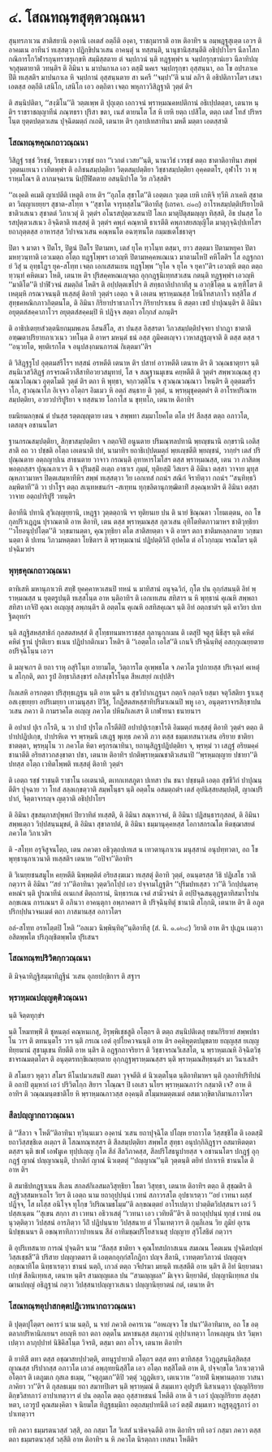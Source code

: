 <h1>๔. โสณทณฺฑสุตฺตวณฺณนา</h1>
<p> สุนฺทรภาเวน    สาติสยานิ องฺคานิ เอเตสํ อตฺถีติ องฺคา, ราชกุมาราติ อาห ติอาทิฯ  น อมฺพฎฺฐสุเตฺต เอวฯ ติ อาคมเน อาทีนวํ ทเสฺสตฺวา ปฎิกฺขิปนวเสน อาคนฺตุํ น ทสฺสนฺติ, นานุชานิสฺสนฺตีติ อธิปฺปาโยฯ นีลาโสกกณิการโกวิฬารกุนฺทราชรุเกฺขหิ สมฺมิสฺสตาย ตํ จมฺปกวนํ นฺติ ทฎฺฐพฺพํฯ น จมฺปกรุกฺขานํเยว นีลาทิปญฺจกุสุมตายาติ วทนฺติฯ ติ อิมินา น มาปนกาเล เอว ตสฺมิํ นคเร จมฺปกรุกฺขา อุสฺสนฺนา, อถ โข อปรภาเค ปีติ ทเสฺสติฯ มาปนกาเล หิ จมฺปกานํ อุสฺสนฺนตาย สา นครี ‘‘จมฺปา’’ติ นามํ ลภิฯ ติ อธิปติภาวโตฯ เสนา เอตสฺส อตฺถีติ เสนิโก, เสนิโก เอว  อตฺถิตา เจตฺถ พหุภาววิสิฎฺฐาติ วุตฺตํ ติฯ</p>


<p> ติ สนฺนิปติตา, ‘‘สงฺฆิโน’’ติ วตฺตเพฺพ ติ ปุถุเตฺถ เอกวจนํ พฺราหฺมณคหปติกานํ อธิเปฺปตตฺตา, เตนาห นฺติฯ ราชราชญฺญาทีนํ ภณฺฑธรา ปุริสา ขตา, เนสํ  ตายนโต  โส หิ เยหิ ยตฺถ เปสิโต, ตตฺถ เตสํ โทสํ ปริหรโนฺต ยุตฺตปตฺตวเสน ปุจฺฉิตมตฺถํ กเถติ, เตนาห ติฯ กุลาปเทสาทินา มหตี มตฺตา เอตสฺสาติ </p>


<h3>โสณทณฺฑคุณกถาวณฺณนา</h3>
<p> วิสิฎฺฐํ รชฺชํ วิรชฺชํ, วิรชฺชเมว เวรชฺชํ ยถา ‘‘เวกตํ เวสย’’นฺติ, นานาวิธํ เวรชฺชํ  ตตฺถ ชาตาติอาทินา สพฺพํ วุตฺตนเยเนว เวทิตพฺพํฯ ติ  อภิชนสมฺปตฺติยา วิตฺตสมฺปตฺติยา วิชฺชาสมฺปตฺติยา อุคฺคตตโร, อุฬาโร วา พฺราหฺมโณฯ ติ ลาภมจฺฉเรน นิปฺปีฬิตตาย อสนฺนิปาโต วิย ภวิสฺสติฯ</p>


<p>‘‘อเงฺคติ  คเมติ ญาเปตีติ  เหตูติ อาห ติฯ ‘‘อุภโต สุชาโต’’ติ เอตฺตเก วุเตฺต เยหิ เกหิจิ ทฺวีหิ ภาเคหิ สุชาตตา วิญฺญาเยยฺยฯ สุชาต-สโทฺท จ ‘‘สุชาโต จารุทสฺสโน’’ติอาทีสุ (เถรคา. ๘๑๘) อาโรหสมฺปตฺติปริยาโยติ ชาติวเสเนว สุชาตตํ วิภาเวตุํ ติ วุตฺตํฯ อโนรสปุตฺตวเสนาปิ โลเก มาตุปิตุสมญฺญา ทิสฺสติ, อิธ ปนสฺส โอรสปุตฺตวเสเนว อิจฺฉิตาติ ทเสฺสตุํ ติ วุตฺตํฯ คพฺภํ คณฺหาติ ธาเรตีติ  คพฺภาสยสญฺญิโต มาตุกุจฺฉิปฺปเทโสฯ ยถาภุตฺตสฺส  อาหารสฺส วิปาจนวเสน คณฺหนโต อฉฑฺฑนโต  กมฺมชเตโชธาตุฯ</p>


<p>ปิตา จ มาตา จ ปิตโร, ปิตูนํ ปิตโร ปิตามหา, เตสํ ยุโค ทฺวโนฺท  ตสฺมา, ยาว สตฺตมา ปิตามหยุคา ปิตามหทฺวนฺทาติ เอวเมตฺถ อโตฺถ ทฎฺฐโพฺพฯ เอวญฺหิ ปิตามหคฺคหเณเนว มาตามโหปิ คหิโตติฯ โส อฎฺฐกถายํ วิสุํ น อุทฺธโฎฯ ยุค-สโทฺท เจตฺถ เอกเสสนเยน ทฎฺฐโพฺพ ‘‘ยุโค จ ยุโค จ ยุคา’’ติฯ เอวญฺหิ ตตฺถ ตตฺถ ทฺวนฺทํ คหิตเมว โหติ, เตนาห ติฯ ปุริสคฺคหณเญฺจตฺถ อุกฺกฎฺฐนิเทฺทสวเสน กตนฺติ ทฎฺฐพฺพํฯ เอวญฺหิ ‘‘มาติโต’’ติ ปาฬิวจนํ สมตฺถิตํ โหติฯ ติ อปฺปตฺตเขโปฯ ติ สทฺธถาลิปากาทีสุ น อวกฺขิโตฺต น ฉฑฺฑิโตฯ ติ เหตุมฺหิ กรณวจนนฺติ ทเสฺสตุํ ติอาทิ วุตฺตํฯ เอตฺถ จ ติ เอเตน พฺราหฺมณสฺส โยนิโทสาภาโว ทสฺสิโต สํสุทฺธคหณิกภาวกิตฺตนโต, ติ อิมินา กิริยาปราธาภาโวฯ กิริยาปราเธน หิ สตฺตา เขปํ ปาปุณนฺติฯ ติ อิมินา อยุตฺตสํสคฺคาภาโวฯ อยุตฺตสํสคฺคมฺปิ หิ ปฎิจฺจ สตฺตา อโกฺกสํ ลภนฺติฯ</p>


<p>ติ อาธิปเตยฺยสํวตฺตนิยกมฺมพเลน อีสนสีโล, สา ปนสฺส อิสฺสรตา วิภวสมฺปตฺติปจฺจยา ปากฎา ชาตาติ อฑฺฒตาปริยายภาเวเนว วทโนฺต ติ อาหฯ มหนฺตํ ธนํ อสฺส ภูมิคตเญฺจว เวหาสฎฺฐญฺจาติ ติ ตสฺส ตสฺส  ฯ  ‘‘อนฺวยโต, พฺยติเรกโต จ อนุปสงฺกมนการณํ กิเตฺตมา’’ติฯ</p>


<p>ติ  วิสิฎฺฐรูโป อุตฺตมสรีโรฯ ทสฺสนํ อรหตีติ  เตนาห ติฯ ปสาทํ อาวหตีติ  เตนาห ติฯ ติ วณฺณธาตุยาฯ นฺติ สนฺนิเวสวิสิฎฺฐํ กรจรณคีวาสีสาทิอวยวสมุทายํ, โส จ สณฺฐานมุเขน คยฺหตีติ ติ วุตฺตํฯ สพฺพวเณฺณสุ สุวณฺณวโณฺณว อุตฺตโมติ วุตฺตํ ติฯ ตถา หิ พุทฺธา, จกฺกวตฺติโน จ สุวณฺณวณฺณาว โหนฺติฯ ติ อุตฺตมสรีราโภ, สุวณฺณาโภ อิเจฺจว อโตฺถฯ อิมเมว หิ อตฺถํ สนฺธาย ติ วุตฺตํ, น พฺรหฺมุชุคตฺตตํฯ ติ อาโรหปริณาหสมฺปตฺติยา, อวยวปาริปูริยา จ ทสฺสนาย โอกาโส น ขุทฺทโก, เตนาห ติอาทิฯ</p>


<p>ยมนิยมลกฺขณํ  ตํ ปนสฺส รตฺตญฺญุตาย  เตน จ สพฺพทา สมฺมาโยคโต  ตโต ปรํ สีลสฺส ตตฺถ อภาวโต, เตสญฺจ อชานนโตฯ</p>


<p>ฐานกรณสมฺปตฺติยา, สิกฺขาสมฺปตฺติยา จ กตฺถจิปิ อนูนตาย ปริมณฺฑลปทานิ พฺยญฺชนานิ อกฺขรานิ เอติสฺสาติ  อถ วา ปชฺชติ อโตฺถ  เอเตนาติ ปทํ, นามาทิฯ ยถาธิเปฺปตมตฺถํ พฺยเญฺชตีติ พฺยญฺชนํ, วากฺยํฯ เตสํ ปริปุณฺณตาย  อตฺถญาปเน สาธนตาย วาจาว กรณนฺติ  อุทาหารโฆโสฯ  ตสฺส พฺราหฺมณสฺส, เตน วา ภาสิตพฺพอตฺถสฺสฯ  ปุณฺณภาเวฯ ติ จ ปุริมสฺมิํ อเตฺถ อาธาเร ภุมฺมํ, ทุติยสฺมิํ วิสเยฯ ติ อิมินา ตสฺสา วาจาย มุทุสณฺหภาวมาหฯ  ปิตฺตเสมฺหาทีหิฯ  สพฺพํ ทเสฺสตฺวา วิย เอกเทสํ กถนํฯ  สณิกํ จิรายิตฺวา กถนํฯ ‘‘สนฺทิทฺธวิลมฺพิตาที’’ติ วา ปาโฐฯ ตตฺถ  สเนฺทหชนกํฯ -สเทฺทน ทุกฺขลิตานุกฑฺฒิตาทิํ  สงฺคณฺหาติฯ ติ อิมินา ตสฺสา วาจาย อตฺถปาริปูริํ วทนฺติฯ</p>


<p>ติอาทีนิ ปทานิ สุวิเญฺญยฺยานิ, เหฎฺฐา วุตฺตตฺถานิ จฯ ทุติยนเย ปน ติ นายํ ชิณฺณตา วโยมเตฺตน, อถ โข กุลปริวเฎฺฎน ปุราณตาติ อาห ติอาทิ, เตน ตสฺส พฺราหฺมณสฺส กุลวเสน อุทิโตทิตภาวมาหฯ ชาติวุทฺธิยา ‘‘วโยอนุปฺปโตฺต’’ติ วกฺขมานตฺตา, คุณวุทฺธิยา ตโต สาติสยตฺตา จ ติ อาหฯ ตถา ชาติมหลฺลกตาย  วกฺขมานตฺตา ติ  ปเทน วิภวมหตฺตตา โยชิตาฯ ติ พฺราหฺมณานํ ปฎิปตฺติวีถิํ อุปคโต ตํ อโวกฺกมฺม จรณโตฯ นฺติ ปจฺฉิมวยํฯ</p>


<h3>พุทฺธคุณกถาวณฺณนา</h3>
<p> ตาทิเสหิ มหานุภาเวหิ สทฺธิํ ยุคคฺคาหวเสนปิ ทหนํ น มาทิสานํ อนุจฺฉวิกํ, กุโต ปน อุกฺกํสนนฺติ อิทํ พฺราหฺมณสฺส น ยุตฺตรูปนฺติ ทเสฺสโนฺต อาห นฺติอาทิฯ ติ เอกเทเสน สทิสาฯ น หิ พุทฺธานํ คุเณหิ สพฺพถา สทิสา เกจิปิ คุณา อเญฺญสุ ลพฺภนฺติฯ ติ อตฺตโน คุเณหิ อสทิสคุเณฯ นฺติ อิทํ อตฺถชาตํฯ นฺติ คาวิยา ปเท ฐิตอุทกํฯ</p>


<p>นฺติ สฎฺฐิสหสฺสาธิกํ กุลสตสหสฺสํ ติ สุโทฺธทนมหาราชสฺส กุลานุกฺกเมน ติ เตสุปิ จตูสุ นิธีสุฯ นฺติ คหิตํ คหิตํ ฐานํ ปูรติเยว ธเนน ปฎิปากติกเมว โหติฯ ติ ‘‘เอตฺตโก เอโส’’ติ เกนจิ ปริจฺฉินฺทิตุํ อสกฺกุเณยฺยตาย อปริจฺฉิโนฺน เอวฯ</p>


<p>ติ มญฺจเกฯ ติ ยถา ราหุ อสุริโนฺท อายามโต, วิตฺถารโต อุเพฺพธโต จ ภควโต รูปกายสฺส ปริเจฺฉทํ คเหตุํ น สโกฺกติ, ตถา รูปํ อิทฺธาภิสงฺขารํ อภิสงฺขโรโนฺต สีหเสยฺยํ กเปฺปสิฯ</p>


<p>กิเลเสหิ  อารกตฺตา ปริสุทฺธเฎฺฐน นฺติ อาห นฺติฯ  น สุขวิปากเฎฺฐนฯ กตฺถจิ   กตฺถจิ  ยสฺมา จตุวีสติยา ฐาเนสุ อสเงฺขฺยยฺยา อปริเมยฺยา เทวมนุสฺสา  ปิวิํสุ, โกฎิสตสหสฺสาทิปริมาเณนปิ พหู เอว,  อนุตฺตราจารสิกฺขาปนวเสน ภควา ติ กามราคโต อเญฺญ ภควโต ปหีนกิเลเสฯ ติ เกฬายนา ธนายนาฯ</p>


<p>ติ อปาเป ปุเร กโรติ, น วา ปาปํ ปุรโต กโรตีติปิ อปาปปุเรกฺขาโรติ อิมมตฺถํ ทเสฺสตุํ ติอาทิ วุตฺตํฯ ตตฺถ ติ ปาปปฎิปเกฺข, ปาปรหิเต จฯ พฺรหฺมนิ เสเฎฺฐ พุเทฺธ ภควติ ภวา ตสฺส ธมฺมเทสนาวเสน อริยาย  ชาติยา ชาตตฺตา, พฺรหฺมุโน วา ภควโต หิตา ครุกรณาทินา, ยถานุสิฎฺฐปฎิปตฺติยา จ, พฺรหฺมํ วา เสฎฺฐํ อริยมคฺคํ ชานาตีติ  อริยสาวกสงฺขาตา ปชา, เตนาห ติอาทิฯ ปกติพฺราหฺมณชาติวเสนาปิ ‘‘พฺรหฺมญฺญาย ปชายา’’ติ ปทสฺส อโตฺถ เวทิตโพฺพติ ทเสฺสตุํ ติอาทิ วุตฺตํฯ</p>


<p>ติ เอตฺถ รชฺชํ  ราชนฺติ ราชาโน เอเตนาติ, ตเทกเทสภูตา ปเทสา ปน ชนา ปชฺชนฺติ เอตฺถ สุขชีวิกํ ปาปุณนฺตีติฯ ปุจฺฉาย วา โทสํ สลฺลเกฺขตฺวาติ สมฺพโนฺธฯ นฺติ อตฺตโน อสมตฺถตํฯ  เตสํ อุปนิสฺสยสมฺปตฺติํ, ญาณปริปากํ, จิตฺตาจารญฺจ ญตฺวาติ อธิปฺปาโยฯ</p>


<p>  ติ อิมินา สุขสมฺภาสปุพฺพกํ ปิยวาทิตํ ทเสฺสติ, ติ อิมินา สณฺหวาจตํ, ติ อิมินา ปฎิสนฺธารกุสลตํ, ติ อิมินา สพฺพเตฺถว วิปฺปสนฺนมุขตํ, ติ อิมินา สุขาลาปตํ, ติ อิมินา ธมฺมานุคฺคหสฺส โอกาสกรณโต หิตชฺฌาสยตํ ภควโต วิภาเวติฯ</p>


<p>ติ -สโทฺท อรุจิสูจนโตฺถ, เตน ภควตา อธิวุตฺถปเทเส น เทวตานุภาเวน มนุสฺสานํ อนุปทฺทวตา, อถ โข พุทฺธานุภาเวนาติ ทเสฺสติฯ เตนาห ‘‘อปิจา’’ติอาทิฯ</p>


<p>ติ  วิเนยฺยชนสมูโห คยฺหตีติ นิพฺพตฺติตํ อริยสงฺฆเมว ทเสฺสตุํ ติอาทิ วุตฺตํ, อนนฺตรสฺส วิธิ ปฎิเสโธ วาติ กตฺวาฯ ติ อิมินา ‘‘สยํ วา’’ติอาทินา วุตฺตวิกโปฺป เอว ปจฺจามโฎฺฐติฯ ‘‘ปุริมปทเสฺสว วา’’ติ วิกปฺปนฺตรคฺคหณํฯ นฺติ ปูรณาทีนํ อเนเกสํ ติตฺถกรานํ, นิทฺธารเณ เจตํ สามิวจนํฯ ติ อปฺปิจฺฉสนฺตุฎฺฐตาทิสมาโรปนลกฺขเณน การเณนฯ ติ อภินวา อาคนฺตุกา อพฺภาคตาฯ ติ ปริจฺฉินฺทิตุํ ชานามิ สโกฺกมิ, เตนาห ติฯ ติ อภูตปริกปฺปนวจนเมตํ ตถา ภาสมานสฺส อภาวโตฯ</p>


<p> อลํ-สโทฺท  อรหโตฺตปิ โหติ ‘‘อลเมว นิพฺพินฺทิตุ’’นฺติอาทีสุ (สํ. นิ. ๑.๑๒๔) วิยาติ  อาห ติฯ ปุเฎน เนตฺวา อสิตพฺพโต ปริภุญฺชิตพฺพโต  ปุริเสนฯ</p>


<h3>โสณทณฺฑปริวิตกฺกวณฺณนา</h3>
<p> ติ มิจฺฉาทิฎฺฐิสมฺมาทิฎฺฐีนํ วเสน อุภยปกฺขิกาฯ ติ สฐาฯ</p>


<h3>พฺราหฺมณปญฺญตฺติวณฺณนา</h3>
<p> นฺติ จิตฺตทุกฺขํฯ</p>


<p> นฺติ โหมทพฺพิํ ติ ชุหนตฺถํ คณฺหนเกสุ, อิรุพฺพิเชฺชสูติ อโตฺถฯ ติ ตตฺถ สนฺนิปติเตสุ ยชนกิริยายํ สพฺพปธาโน วาฯ ติ ตทนนฺตโร วาฯ นฺติ กรเณ เอตํ อุปโยควจนนฺติ อาห ติฯ อคฺคิหุตฺตปมุขตาย ยญฺญสฺส ยเญฺญ ทิยฺยมานํ สุชามุเขน ทียตีติ อาห นฺติฯ ติ อฎฺฐกถาจริยาฯ ติ วิชฺชาจรณวิเสสโต, น พฺราหฺมเณหิ อิจฺฉิตวิชฺชาจรณมตฺตโตฯ ติ อนุตฺตรทกฺขิเณยฺยตาย อุกฺกฎฺฐพฺราหฺมณสฺสฯ นฺติ พฺราหฺมณสิทฺธนฺตํฯ  มา วินาเสสิฯ</p>


<p> ติ  สโมเยว หุตฺวา สโมฯ หีโนปมวเสนปิ สมตา วุจฺจตีติ ตํ นิวเตฺตโนฺต นฺติอาทิมาหฯ นฺติ กุลอาทิปริทีปนํ   ติ อถาปิ ตุมฺหากํ เอวํ ปริวิตโกฺก สิยาฯ  วโณฺณฯ ปิ เอเสว นโยฯ  พฺราหฺมณภาวํฯ กสฺมาติ เจ? อาห ติอาทิฯ ติ วณฺณมนฺตชาติโย หิ พฺราหฺมณภาวสฺส องฺคนฺติ สโมฺมหมตฺตเมตํ อสมเวกฺขิตาภิมานภาวโตฯ</p>


<h3>สีลปญฺญากถาวณฺณนา</h3>
<p> ติ ‘‘สีลวา จ โหตี’’ติอาทินา ทฺวินฺนเมว องฺคานํ วเสน  ยถาปุจฺฉิโต ปโญฺห ยาถาวโต วิสฺสชฺชิโต ติ เอตสฺมิํ ยถาวิสฺสชฺชิเต อเตฺถฯ ติ โสณทณฺฑสฺสฯ ติ สีลสมฺปตฺติยา สพฺพโส สุทฺธา อนุปกฺกิลิฎฺฐาฯ  อสมาหิตตฺตา ตสฺสฯ นฺติ ชเฬ เอฬมูเค ทุปฺปเญฺญ กุโต สีลํ สีลวิภาคสฺส, สีลปริโสธนูปายสฺส จ อชานนโตฯ ปกฎฺฐํ อุกฺกฎฺฐํ ญาณํ ปญฺญาณนฺติ, ปากติกํ ญาณํ นิวเตฺตตุํ ‘‘ปญฺญาณ’’นฺติ วุตฺตนฺติ ตยิทํ ปกาเรหิ ชานนโต ติ อาห ติฯ</p>


<p>ติ สมาธิปทฎฺฐาเนน สีเลน สกลสํกิเลสมลวิสุทฺธิยา โธตา วิสุทฺธา, เตนาห ติอาทิฯ ตตฺถ ติ สุชฺฌติฯ ติ สฎฺฐิวสฺสมหาเถโร วิยฯ ติ เอตฺถ  นาม ยถาอุปฺปนฺนํ เวทนํ สภาวรสโต อุปธาเรตฺวา ‘‘อยํ เวทนา ผสฺสํ ปฎิจฺจ, โส ผโสฺส อนิโจฺจ ทุโกฺข วิปริณามธโมฺม’’ติ ลกฺขณตฺตยํ อาโรเปตฺวา ปวตฺติตวิปสฺสนาฯ เอวํ วิปสฺสเนฺตน  ‘‘สุเขน สกฺกา สา เวทนา อธิวาเสตุํ ‘‘เวทนา เอว เวทิยตี’’ติฯ ติ ยถาอุปฺปนฺนํ ทุกฺขํ เวทนํ อนนุวตฺติตฺวา วิปสฺสนํ อารภิตฺวา วีถิํ ปฎิปนฺนาย วิปสฺสนาย ตํ วิโนเทตฺวาฯ ติ กุมฺภีเลน วิย ภูมิยํ  อุเรน นิปชฺชเนนฯ ติ อขณฺฑาทิภาวาปาทเนน สีลํ อาทิมชฺฌปริโยสาเนสุ ปญฺญาย สุวิโสธิตํ กตฺวาฯ</p>


<p> ติ อุปริเทสนาย การณํ ปุจฺฉติฯ  นาม ‘‘สีลสฺส ชาติยา จ คุณโทสปกาสเนน สมเณน โคตเมน ปุจฺฉิตปญฺหํ วิสฺสเชฺชสี’’ติ ปริสาย ปญฺญาตตาฯ ติ เอตฺตกอุกฺกํสโกฎิกา ปญฺจ สีลานิ, เวทตฺตยวิภาวนํ ปญฺญญฺจ ลกฺขณาทิโต นิทฺธาเรตฺวา ชานนํ นตฺถิ, เกวลํ ตตฺถ วจีปรมา มยนฺติ ทเสฺสตีติ อาห นฺติฯ ติ อิทํ นิยฺยาตนาเปกฺขํ สีลนิเทฺทเส, เตนาห นฺติฯ สามญฺญผเล ปน ‘‘สามญฺญผล’’ มิเจฺจว นิยฺยาติตํ, ปญฺญานิเทฺทเส ปน ฌานปญฺญํ อธิฎฺฐานํ กตฺวา วิปสฺสนาปญฺญาวเสเนว ปญฺญานิยฺยาตนํ กตํ, เตนาห ติฯ</p>


<h3>โสณทณฺฑอุปาสกตฺตปฎิเวทนากถาวณฺณนา</h3>
<p> ติ ปุตฺตปุโตฺตฯ อคารวํ นาม นตฺถิ, น จายํ ภควติ อคารเวน ‘‘อหเญฺจว  โข ปนา’’ติอาทิมาห, อถ โข อตฺตลาภปริหานิภเยนฯ อยญฺหิ ยถา ตถา อตฺตโน มหาชนสฺส สมฺภาวนํ อุปฺปาเทตฺวา โกหเญฺญน  ปเร วิมฺหาเปตฺวา ลาภุปฺปาทํ นิชิคิสโนฺต วิจรติ, ตสฺมา ตถา อโวจ, เตนาห ติอาทิฯ</p>


<p>ติ ยาทิสี ตทา ตสฺส อชฺฌาสยปฺปวตฺติ, ตทนุรูปายาติ อโตฺถฯ ตสฺส ตทา ตาทิสสฺส วิวฎฺฎสนฺนิสฺสิตสฺส ญาณสฺส ปริปากสฺส อภาวโต เกวลํ อพฺภุทยนิสฺสิโต เอว อโตฺถ ทสฺสิโตติ อาห ติ, ปจฺจกฺขโต วิภาเวตฺวาติ อโตฺถฯ ติ เตภูมเก กุสเล ธเมฺม, ‘‘จตุภูมเก’’ติปิ วตฺตุํ วฎฺฎติเยว, เตเนวาห ‘‘อายติํ นิพฺพานตฺถาย วาสนาภาคิยา วา’’ติฯ ติ กุสลธเมฺม ยถา สมาทปิเตฯ นฺติ พฺราหฺมณํ ติ สมฺมเทว อุปรูปริ นิสาเนตฺวา ปุญฺญกิริยาย ติกฺขวิสทภาวํ อาปาเทตฺวาฯ ตํ ปน อตฺถโต ตตฺถ อุสฺสาหชนนํ โหตีติ อาห ติ ฯ เอวํ ปุญฺญกิริยาย สอุสฺสาหตา, เอวรูปํ คุณสมงฺคิตา จ นิยมโต ทิฎฺฐธมฺมิกา อตฺถสมฺปาทนีติ เอวํ  ตสฺมิํ  สมฺมเทว หฎฺฐตุฎฺฐภาวํ อาปาเทตฺวาฯ</p>


<p>ยทิ ภควา ธมฺมรตนวสฺสํ วสฺสิ, อถ กสฺมา โส วิเสสํ นาธิคจฺฉตีติ อาห ติอาทิฯ ยทิ เอวํ กสฺมา ภควา ตสฺส ตถา ธมฺมรตนวสฺสํ วสฺสีติ อาห ติอาทิฯ น หิ ภควโต นิรตฺถกา เทสนา โหตีติฯ</p>

</p>





